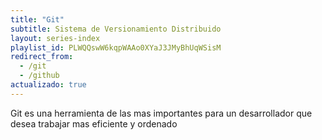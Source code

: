 ```yaml
---
title: "Git"
subtitle: Sistema de Versionamiento Distribuido
layout: series-index
playlist_id: PLWQQswW6kqpWAAo0XYaJ3JMyBhUqWSisM
redirect_from:
  - /git
  - /github
actualizado: true
---
```


Git es una herramienta de las mas importantes para un desarrollador que desea trabajar mas eficiente y ordenado
